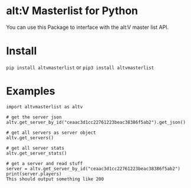 # alt:V Masterlist for Python

You can use this Package to interface with the alt:V master list API.

# Install 

```pip install altvmasterlist``` or ```pip3 install altvmasterlist```

# Examples

```
import altvmasterlist as altv

# get the server json
altv.get_server_by_id("ceaac3d1cc22761223beac38386f5ab2").get_json()

# get all servers as server object
altv.get_servers()

# get all server stats
altv.get_server_stats()

# get a server and read stuff
server = altv.get_server_by_id("ceaac3d1cc22761223beac38386f5ab2")
print(server.players) 
This should output something like 200
```